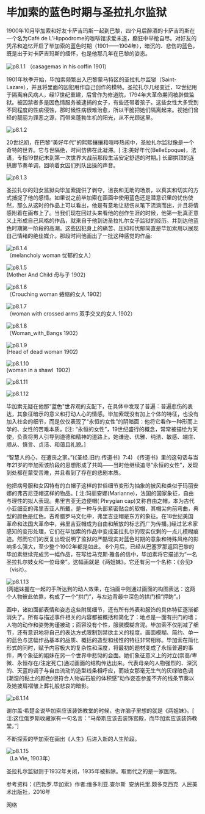 # 毕加索的蓝色时期与圣拉扎尔监狱

​1900年10月毕加索和好友卡萨吉玛斯一起到巴黎，四个月后醉酒的卡萨吉玛斯在一个名为Café de L’Hippodrome的咖啡馆求爱未遂，癫狂中举枪自尽。对好友的凭吊和追忆开启了毕加索的蓝色时期（1901——1904年），暗沉的、悲伤的蓝色，既是出于对卡萨吉玛斯的缅怀，也是他那几年在巴黎的姿态。

![p8.1.1](./images/8.1.1.jpg)
（casagemas in his coffin 1901）

1901年秋季开始，毕加索频繁出入巴黎蒙马特区的圣拉扎尔监狱（Saint-Lazare），并且将里面的囚犯用作自己创作的模特。圣拉扎尔几经变迁，12世纪用于隔离麻风病人，经17世纪重建，后曾作为修道院，1794年大革命期间被辟做监狱。被囚禁者多是因色情服务被逮捕的女子，有些还带着孩子。这些女性大多受到不同程度的性病侵蚀，那时候性病很难治愈，所以干脆把她们隔离起来。视她们曾经的靓丽为罪恶之源，而带来蓬勃生机的阳光，从不光顾这里。

![p8.1.2](./images/8.1.2.jpg)  

20世纪初，在巴黎“美好年代”的熙熙攘攘和喧哗热闹中，圣拉扎尔监狱像是一个奇特的世界。它与世隔绝，时间仿佛在此凝滞。[ 注:美好年代(BelleEpoque)，法语，专指19世纪末到第一次世界大战前那段生活安定舒适的时期。] 长廊拱顶的连拱廊节奏单调，回响着女囚们列队出操的声音。

![p8.1.3](./images/8.1.3.jpg)

圣拉扎尔的妇女监狱向毕加索提供了剥夺，沮丧和无助的场景，以真实和切实的方式捕捉了他的感情。如果说之前毕加索在画面中使用蓝色还是潜意识里的忧伤使然，那么从这时的作品上可以看出，他是有意地让悲伤从笔下流淌而出，并且将情感附着在画布上了。当我们现在回过头来看他的创作生涯的时候，他第一批真正意义上形成自己风格的作品，就来自于他到访圣拉扎尔女子监狱的经历。并到达他蓝色时期第一阶段的高潮。这些囚犯身上的痛苦、压抑和忧郁简直是毕加索用以展现自己情绪的绝佳媒介。那段时间他画出了一批这种感觉的作品:

![p8.1.4](./images/8.1.4.jpg)  
（melancholy woman 忧郁的女人）

![p8.1.5](./images/8.1.5.jpg)  
(Mother And Child 母与子 1902)

![p8.1.6](./images/8.1.6.jpg)  
（Crouching woman 蜷缩的女人 1902）

![p8.1.7](./images/8.1.7.jpg)  
（woman with crossed arms 双手交叉的女人 1902）

![p8.1.8](./images/8.1.8.jpg)  
（Woman_with_Bangs 1902）

![p8.1.9](./images/8.1.9.jpg)  
(Head of dead woman 1902)

![p8.1.10](./images/8.1.10.jpg)  
(woman in a shawl  1902)

![p8.1.11](./images/8.1.11.jpg)

![p8.1.12](./images/8.1.12.jpg)

毕加索无疑在他那“蓝色"世界观的支配下，在具体中发现了普遍：普遍悲伤的表达，其象征暗示的意义和打动人心的情感。毕加索既没有加上个体的特征，也没有加入社会的细节，而是仅仅表现了“永恒的女性”的阴暗面：他将它看作一种形而上学的、女性的苦难本质。[注: “永恒的女性”，19世纪盛行的概念，常常被描绘为天使，负责将男人引导到道德和精神的道路上。她谦逊、优雅、纯洁、敏感、端庄、顺从、慎言、贞洁、和蔼且礼貌。]

“智慧人的心，在遭丧之家。”(《圣经.旧约.传道书》7:4) 《传道书》里的这句话与当年21岁的毕加索该阶段的思想形成了共鸣——当时他继续追寻“永恒的女性”，发现到处都在蒙受苦难，并且看到了存在的悲剧本质。

他把病号服和女囚特有的白帽子这样的世俗细节变形为抽象的披风和类似于玛丽安娜的弗吉尼亚帽这样的物品。[ 注:玛丽安娜(Marianne)，法国的国家象征，自由与理性的拟人表现。弗里吉亚无边便帽( Phrygian cap)又称自由之帽，本为古代小亚细亚的弗里吉亚人所戴，是一种与头部紧密贴合的软帽，其帽尖向前弯曲，典型的颜色是红色。古希腊罗马文化中，弗里吉亚帽是东方的象征。在18世纪美国革命和法国大革命中，弗里吉亚帽成为自由和解放的标志而广为传播。]经过艺术家感知的变形处理，它们在毕加索的作品中变成圣拉扎尔的现实仅剩的一点儿模糊痕迹。然而它们的反复出现说明了监狱的严酷现实对蓝色时期的意象和特殊风格的影响多么强大，至少整个1902年都是如此。 6个月后，已经从巴塞罗那返回巴黎的毕加素继续完成另一幅作品，在写给马克斯·雅各的信中，毕加素将它描述为“一名圣拉扎尔妓女和一位母亲”。这幅画就是《两姐妹》。它还有另一个名称：《会见》（visit）。

![p8.1.13](./images/8.1.13.jpg)  
(两姐妹握在一起的手所达到的动人效果，在油画中则通过画面的构图表达：这两个人物彼此依靠，构成了一个“拱门”，与左边背最中深色的拱门相“押韵”。)

画中，诸如面部表情和姿态这些附属细节，还有所有外表和服饰的具体特征逐渐都消失了。所有与描述事件相关的内容都被概括和简化了：地点是一面有拱门的墙；人物的动作和姿势拘谨被动；面容没有个性，服装模糊含混。毕加索不仅削减了细节，还有意识地将自己的表达方式限制到禁欲主义的程度。画面模糊、简约、单一的蓝色与这幅作品基本的品质、概括的造型和线性的特征非常相称。毕加索在简化形式的同时，赋予内容极大的复杂性和深度，将最初的题材变成了永恒普遍的事件，两个象征的姐妹在另一个世界中悲恸的会面。她们象征意义上的对立(崇高/卑微、永恒存在/注定死亡)通过画面的结构传达出来。代表母亲的人物强烈的、深沉的、天蓝的调子与自由流动的造型线条相呼应，而妓女那毫无生气的灰绿暗色调(潮湿的黏土的颜色)很符合人物岩石般的体积感”动作姿态参差不齐的线条节奏以及她披肩褶皱上葬礼般悲哀的暗影。

![p8.1.14](./images/8.1.14.jpg)

谢尔盖·希楚金说毕加索应该装饰教堂的时候，也许脑子里想的就是《两姐妹》。[ 注:这位俄罗斯收藏家有一句名言：“马蒂斯应该去装饰宫殿，而毕加索应该装饰教堂。”]

不断探索的毕加索在画出《人生》后进入新的人生阶段。

![p8.1.15](./images/8.1.15.jpg)  
（La Vie, 1903年）

圣拉扎尔监狱则于1932年关闭，1935年被拆除。取而代之的是一家医院。

参考资料：《巴勃罗.毕加索》作者:维多利亚.查尔斯  安纳托里.颇多克西克  人民美术出版社，2016年

网络

